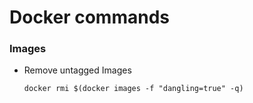 # Docker commands

### Images

* Remove untagged Images

      docker rmi $(docker images -f "dangling=true" -q)
